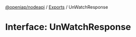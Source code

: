 [@openiap/nodeapi](../README.md) / [Exports](../modules.md) / UnWatchResponse

# Interface: UnWatchResponse
